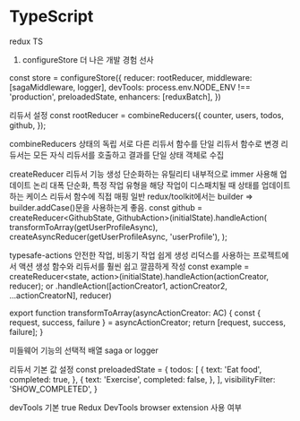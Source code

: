 # TypeScript
redux TS

1. configureStore 더 나은 개발 경험 선사

const store = configureStore({
    reducer: rootReducer,
    middleware: [sagaMiddleware, logger],
    devTools: process.env.NODE_ENV !== 'production',
    preloadedState,
    enhancers: [reduxBatch],
  })

리듀서 설정
const rootReducer = combineReducers({
  counter,
  users,
  todos,
  github,
});

combineReducers
상태의 독립 서로 다른 리듀서 함수를 단일 리듀서 함수로 변경
리듀서는 모든 자식 리듀서를 호출하고 결과를 단일 상태 객체로 수집

createReducer
리듀서 기능 생성 단순화하는 유틸리티
내부적으로 immer 사용해 업데이트 논리 대폭 단순화, 특정 작업 유형을 해당 작업이 디스패치될 때 상태를 업데이트하는 케이스 리듀서 함수에 직접 매핑
일반 redux/toolkit에서는 builder => builder.addCase()문을 사용하는게 좋음.
const github = createReducer<GithubState, GithubAction>(initialState).handleAction(
  transformToArray(getUserProfileAsync),
  createAsyncReducer(getUserProfileAsync, 'userProfile'),
);

typesafe-actions
안전한 작업, 비동기 작업 쉽게 생성
리덕스를 사용하는 프로젝트에서 액션 생성 함수와 리듀서를 훨씬 쉽고 깔끔하게 작성
const example = createReducer<state, action>(initialState).handleAction(actionCreator, reducer);
or
.handleAction([actionCreator1, actionCreator2, ...actionCreatorN], reducer)

export function transformToArray<AC extends AnyAsyncActionCreator>(asyncActionCreator: AC) {
  const { request, success, failure } = asyncActionCreator;
  return [request, success, failure];
}

미들웨어 기능의 선택적 배열
saga or logger

리듀서 기본 값 설정
const preloadedState = {
    todos: [
      {
        text: 'Eat food',
        completed: true,
      },
      {
        text: 'Exercise',
        completed: false,
      },
    ],
    visibilityFilter: 'SHOW_COMPLETED',
  }

  devTools 기본 true
  Redux DevTools browser extension 사용 여부

